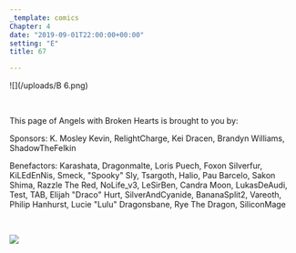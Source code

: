 ```yaml
---
_template: comics
Chapter: 4
date: "2019-09-01T22:00:00+00:00"
setting: "E"
title: 67

---
```

![](/uploads/B 6.png)

<br>

<p align="left">This page of Angels with Broken Hearts is brought to you by:</p>

<p align="left">Sponsors: K. Mosley Kevin, RelightCharge, Kei Dracen, Brandyn Williams, ShadowTheFelkin </p>

<p align="left">Benefactors: Karashata, Dragonmalte, Loris Puech, Foxon Silverfur, KiLEdEnNis, Smeck, "Spooky" Sly, Tsargoth, Halio, Pau Barcelo, Sakon Shima, Razzle The Red, NoLife_v3, LeSirBen, Candra Moon, LukasDeAudi, Test, TAB, Elijah "Draco" Hurt, SilverAndCyanide, BananaSplit2, Vareoth, Philip Hanhurst, Lucie "Lulu" Dragonsbane, Rye The Dragon, SiliconMage</p> <br>

[![](/uploads/patreon-banner.jpg)](http://patreon.com/mbsaunders)
